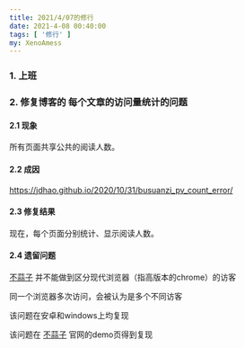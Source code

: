 ```yaml
---
title: 2021/4/07的修行
date: 2021-4-08 00:40:00
tags: [ '修行' ]
my: XenoAmess
---
```


### 1. 上班

### 2. 修复博客的 每个文章的访问量统计的问题

#### 2.1 现象

所有页面共享公共的阅读人数。

#### 2.2 成因

https://jdhao.github.io/2020/10/31/busuanzi_pv_count_error/

#### 2.3 修复结果

现在，每个页面分别统计、显示阅读人数。

#### 2.4 遗留问题

[不蒜子](http://busuanzi.ibruce.info/) 并不能做到区分现代浏览器（指高版本的chrome）的访客

同一个浏览器多次访问，会被认为是多个不同访客

该问题在安卓和windows上均复现

该问题在 [不蒜子](http://busuanzi.ibruce.info/) 官网的demo页得到复现

